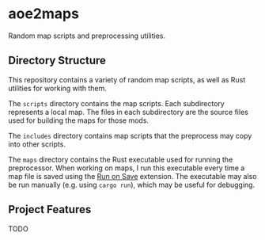 # aoe2maps

Random map scripts and preprocessing utilities.

## Directory Structure

This repository contains a variety of random map scripts, as well as Rust utilities for working with them.

The `scripts` directory contains the map scripts.
Each subdirectory represents a local map.
The files in each subdirectory are the source files used for building the maps for those mods.

The `includes` directory contains map scripts that the preprocess may copy into other scripts.

The `maps` directory contains the Rust executable used for running the preprocessor.
When working on maps, I run this executable every time a map file is saved using the [Run on Save](https://github.com/emeraldwalk/vscode-runonsave) extension.
The executable may also be run manually (e.g. using `cargo run`), which may be useful for debugging.

## Project Features

TODO
